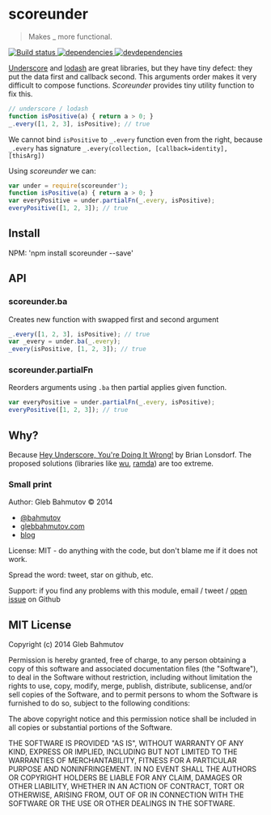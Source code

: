 # scoreunder

> Makes _ more functional.

[![Build status][scoreunder-ci-image] ][scoreunder-ci-url]
[![dependencies][scoreunder-dependencies-image] ][scoreunder-dependencies-url]
[![devdependencies][scoreunder-devdependencies-image] ][scoreunder-devdependencies-url]

[Underscore](http://underscorejs.org/) and [lodash](http://lodash.com/docs)
are great libraries, but they have tiny defect: they put the data
first and callback second. This arguments order makes it very difficult
to compose functions. *Scoreunder* provides tiny utility function to fix this.

```js
// underscore / lodash
function isPositive(a) { return a > 0; }
_.every([1, 2, 3], isPositive); // true
```

We cannot bind `isPositive` to `_.every` function even from the right,
because `_.every` has signature
`_.every(collection, [callback=identity], [thisArg])`

Using *scoreunder* we can:

```js
var under = require(scoreunder');
function isPositive(a) { return a > 0; }
var everyPositive = under.partialFn(_.every, isPositive);
everyPositive([1, 2, 3]); // true
```

## Install

NPM: 'npm install scoreunder --save'

## API

### scoreunder.ba

Creates new function with swapped first and second argument

```js
_.every([1, 2, 3], isPositive); // true
var _every = under.ba(_.every);
_every(isPositive, [1, 2, 3]); // true
```

### scoreunder.partialFn

Reorders arguments using `.ba` then partial applies given function.

```js
var everyPositive = under.partialFn(_.every, isPositive);
everyPositive([1, 2, 3]); // true
```

## Why?

Because [Hey Underscore, You're Doing It Wrong!](https://www.youtube.com/watch?v=m3svKOdZijA)
by Brian Lonsdorf. The proposed solutions (libraries like [wu](http://fitzgen.github.io/wu.js/),
[ramda](https://github.com/CrossEye/ramda)) are too extreme.

### Small print

Author: Gleb Bahmutov &copy; 2014

* [@bahmutov](https://twitter.com/bahmutov)
* [glebbahmutov.com](http://glebbahmutov.com)
* [blog](http://bahmutov.calepin.co/)

License: MIT - do anything with the code, but don't blame me if it does not work.

Spread the word: tweet, star on github, etc.

Support: if you find any problems with this module, email / tweet /
[open issue](https://github.com/bahmutov/scoreunder/issues) on Github

## MIT License

Copyright (c) 2014 Gleb Bahmutov

Permission is hereby granted, free of charge, to any person
obtaining a copy of this software and associated documentation
files (the "Software"), to deal in the Software without
restriction, including without limitation the rights to use,
copy, modify, merge, publish, distribute, sublicense, and/or sell
copies of the Software, and to permit persons to whom the
Software is furnished to do so, subject to the following
conditions:

The above copyright notice and this permission notice shall be
included in all copies or substantial portions of the Software.

THE SOFTWARE IS PROVIDED "AS IS", WITHOUT WARRANTY OF ANY KIND,
EXPRESS OR IMPLIED, INCLUDING BUT NOT LIMITED TO THE WARRANTIES
OF MERCHANTABILITY, FITNESS FOR A PARTICULAR PURPOSE AND
NONINFRINGEMENT. IN NO EVENT SHALL THE AUTHORS OR COPYRIGHT
HOLDERS BE LIABLE FOR ANY CLAIM, DAMAGES OR OTHER LIABILITY,
WHETHER IN AN ACTION OF CONTRACT, TORT OR OTHERWISE, ARISING
FROM, OUT OF OR IN CONNECTION WITH THE SOFTWARE OR THE USE OR
OTHER DEALINGS IN THE SOFTWARE.

[scoreunder-icon]: https://nodei.co/npm/scoreunder.png?downloads=true
[scoreunder-url]: https://npmjs.org/package/scoreunder
[scoreunder-ci-image]: https://travis-ci.org/bahmutov/scoreunder.png?branch=master
[scoreunder-ci-url]: https://travis-ci.org/bahmutov/scoreunder
[scoreunder-dependencies-image]: https://david-dm.org/bahmutov/scoreunder.png
[scoreunder-dependencies-url]: https://david-dm.org/bahmutov/scoreunder
[scoreunder-devdependencies-image]: https://david-dm.org/bahmutov/scoreunder/dev-status.png
[scoreunder-devdependencies-url]: https://david-dm.org/bahmutov/scoreunder#info=devDependencies
